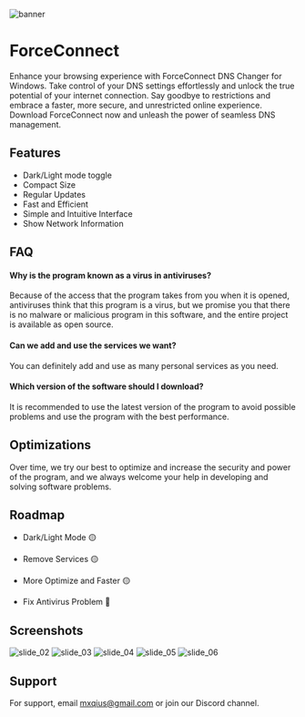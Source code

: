 
![banner](https://github.com/Mxqius/ForceConnect/assets/80541964/51d6c6e8-435b-4210-abf9-6bf85f6ae195)

# ForceConnect

Enhance your browsing experience with ForceConnect DNS Changer for Windows. Take control of your DNS settings effortlessly and unlock the true potential of your internet connection. Say goodbye to restrictions and embrace a faster, more secure, and unrestricted online experience. Download ForceConnect now and unleash the power of seamless DNS management.

## Features

- Dark/Light mode toggle
- Compact Size
- Regular Updates
- Fast and Efficient
- Simple and Intuitive Interface
- Show Network Information


## FAQ

#### Why is the program known as a virus in antiviruses?

Because of the access that the program takes from you when it is opened, antiviruses think that this program is a virus, but we promise you that there is no malware or malicious program in this software, and the entire project is available as open source.

#### Can we add and use the services we want?

You can definitely add and use as many personal services as you need.

#### Which version of the software should I download?

It is recommended to use the latest version of the program to avoid possible problems and use the program with the best performance.


## Optimizations

Over time, we try our best to optimize and increase the security and power of the program, and we always welcome your help in developing and solving software problems.

## Roadmap

- Dark/Light Mode 🟡

- Remove Services 🟡

- More Optimize and Faster 🟡

- Fix Antivirus Problem 🔴


## Screenshots

![slide_02](https://github.com/Mxqius/ForceConnect/assets/80541964/a24921a4-fbce-4c78-9b0d-c9e8b766dd17)
![slide_03](https://github.com/Mxqius/ForceConnect/assets/80541964/3032b306-9c95-475c-bd50-71066fbf48b7)
![slide_04](https://github.com/Mxqius/ForceConnect/assets/80541964/437ed2a3-dbfb-406f-88d1-dec1503421a9)
![slide_05](https://github.com/Mxqius/ForceConnect/assets/80541964/bc5da1ce-a78a-44c1-b2d0-ac4479257724)
![slide_06](https://github.com/Mxqius/ForceConnect/assets/80541964/e0532490-5a7c-4547-a660-9685347fa564)



## Support

For support, email mxqius@gmail.com or join our Discord channel.

